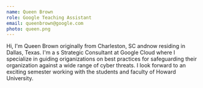 ```yaml
---
name: Queen Brown
role: Google Teaching Assistant
email: queenbrown@google.com
photo: queen.png
---
```


Hi, I'm Queen Brown originally from Charleston, SC andnow residing in Dallas, Texas. I'm a s Strategic Consultant at Google Cloud where I specialize in guiding origanizations on best practices for safeguarding their organization against a wide range of cyber threats. I look forward to an exciting semester working with the students and faculty of Howard University.
